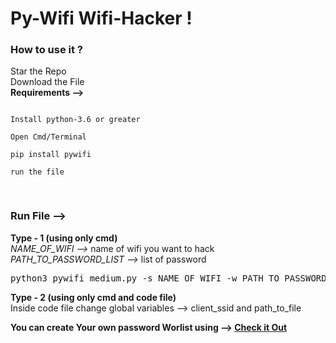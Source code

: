 # Py-Wifi Wifi-Hacker ! <br>
### How to use it ? <br>
Star the Repo <br>
Download the File <br>
<b>Requirements --></b> <br>
<pre><code> 
Install python-3.6 or greater <br>
Open Cmd/Terminal <br>
pip install pywifi <br>
run the file <br>
</code>
</pre>

### Run File --> <br>
<b>Type - 1 (using only cmd)</b> <br>
<i>NAME_OF_WIFI --></i> name of wifi you want to hack <br>
<i>PATH_TO_PASSWORD_LIST --> </i> list of password <br> 
<pre>
python3 pywifi_medium.py -s NAME_OF_WIFI -w PATH_TO_PASSWORD_LIST
</pre>
<b>Type - 2 (using only cmd and code file)</b> <br>
Inside code file change global variables --> client_ssid and path_to_file <br>

<b>You can create Your own password Worlist using --> <a href="https://github.com/r-sajal/Ethical-Hacking/tree/main/Python%20Wordlist%20for%20Brute%20Force%20Password%20Cracking">Check it Out</a><b><br>
